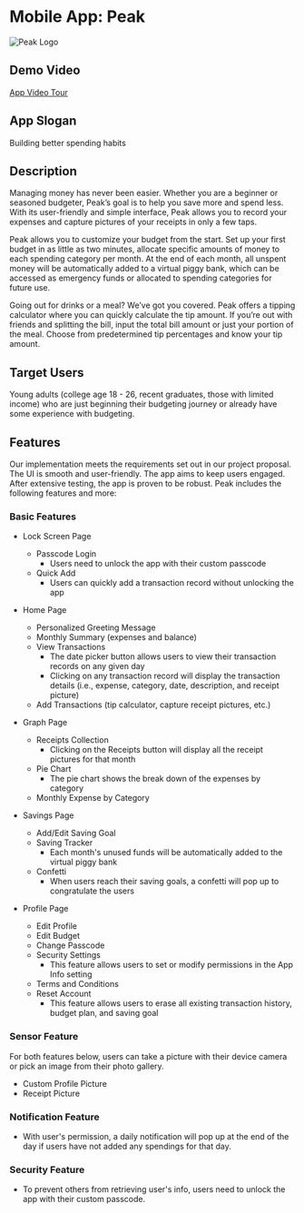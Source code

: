# Mobile App: Peak
![Peak Logo](https://github.com/xinyu-hou/Peak-Mobile-App/blob/xh_onlyPeak/app/src/main/res/mipmap-xxhdpi/ic_launcher_peak_round.png)

## Demo Video
[App Video Tour](https://youtu.be/zGaMZyUh3pA)

## App Slogan

Building better spending habits

## Description

Managing money has never been easier. Whether you are a beginner or seasoned budgeter, Peak’s goal is to help you save more and spend less. With its user-friendly and simple interface, Peak allows you to record your expenses and capture pictures of your receipts in only a few taps.

Peak allows you to customize your budget from the start. Set up your first budget in as little as two minutes, allocate specific amounts of money to each spending category per month. At the end of each month, all unspent money will be automatically added to a virtual piggy bank, which can be accessed as emergency funds or allocated to spending categories for future use.

Going out for drinks or a meal? We’ve got you covered. Peak offers a tipping calculator where you can quickly calculate the tip amount. If you’re out with friends and splitting the bill, input the total bill amount or just your portion of the meal. Choose from predetermined tip percentages and know your tip amount.

## Target Users

Young adults (college age 18 - 26, recent graduates, those with limited income) who are just beginning their budgeting journey or already have some experience with budgeting.

## Features

Our implementation meets the requirements set out in our project proposal. The UI is smooth and user-friendly. The app aims to keep users engaged. After extensive testing, the app is proven to be robust. Peak includes the following features and more:

### Basic Features

- Lock Screen Page
  - Passcode Login
    - Users need to unlock the app with their custom passcode
  - Quick Add
    - Users can quickly add a transaction record without unlocking the app

- Home Page
  - Personalized Greeting Message
  - Monthly Summary (expenses and balance)
  - View Transactions
    - The date picker button allows users to view their transaction records on any given day
    - Clicking on any transaction record will display the transaction details (i.e., expense, category, date, description, and receipt picture)
  - Add Transactions (tip calculator, capture receipt pictures, etc.)

- Graph Page
  - Receipts Collection
    - Clicking on the Receipts button will display all the receipt pictures for that month
  - Pie Chart
    - The pie chart shows the break down of the expenses by category
  - Monthly Expense by Category

- Savings Page
  - Add/Edit Saving Goal
  - Saving Tracker
    - Each month's unused funds will be automatically added to the virtual piggy bank
  - Confetti
    - When users reach their saving goals, a confetti will pop up to congratulate the users 

- Profile Page
  - Edit Profile
  - Edit Budget
  - Change Passcode
  - Security Settings
    - This feature allows users to set or modify permissions in the App Info setting
  - Terms and Conditions
  - Reset Account
    - This feature allows users to erase all existing transaction history, budget plan, and saving goal  

### Sensor Feature

For both features below, users can take a picture with their device camera or pick an image from their photo gallery.

- Custom Profile Picture
- Receipt Picture

### Notification Feature

- With user's permission, a daily notification will pop up at the end of the day if users have not added any spendings for that day.

### Security Feature

- To prevent others from retrieving user's info, users need to unlock the app with their custom passcode.
